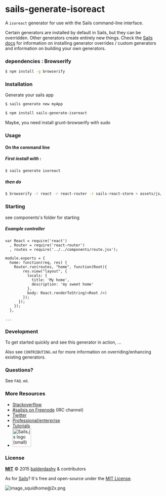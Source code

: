 # sails-generate-isoreact

A `isoreact` generator for use with the Sails command-line interface.

Certain generators are installed by default in Sails, but they can be overridden.  Other generators create entirely new things.  Check the [Sails docs](http://sailsjs.org/#!documentation) for information on installing generator overrides / custom generators and information on building your own generators.



### dependencies : Browserify
```sh
$ npm install -g browserify
```


### Installation

Generate your sails app
```sh
$ sails generate new myApp

$ npm install sails-generate-isoreact

```

Maybe, you need install grunt-browserify with sudo


### Usage

#### On the command line

##### First install with :
```sh
$ sails generate isoreact
```
##### then do
```sh
$ browserify -r react -r react-router -r sails-react-store > assets/js/dependencies/build.js
```


### Starting
see components's folder for starting

##### Example controller
```
var React = require('react')
  , Router = require('react-router')
  , routes = require('../../components/route.jsx');

module.exports = {
  home: function(req, res) {
    Router.run(routes, "home", function(Root){
        res.view("layout", {
          locals: {
            title: 'My home',
            description: 'my sweet home'
          },
          body: React.renderToString(<Root />)
        });
      });
    });
  },

...

```




### Development

To get started quickly and see this generator in action, ...

Also see `CONTRIBUTING.md` for more information on overriding/enhancing existing generators.



### Questions?

See `FAQ.md`.



### More Resources

- [Stackoverflow](http://stackoverflow.com/questions/tagged/sails.js)
- [#sailsjs on Freenode](http://webchat.freenode.net/) (IRC channel)
- [Twitter](https://twitter.com/sailsjs)
- [Professional/enterprise](https://github.com/balderdashy/sails-docs/blob/master/FAQ.md#are-there-professional-support-options)
- [Tutorials](https://github.com/balderdashy/sails-docs/blob/master/FAQ.md#where-do-i-get-help)
- <a href="http://sailsjs.org" target="_blank" title="Node.js framework for building realtime APIs."><img src="https://github-camo.global.ssl.fastly.net/9e49073459ed4e0e2687b80eaf515d87b0da4a6b/687474703a2f2f62616c64657264617368792e6769746875622e696f2f7361696c732f696d616765732f6c6f676f2e706e67" width=60 alt="Sails.js logo (small)"/></a>


### License

**[MIT](./LICENSE)**
&copy; 2015 [balderdashy](http://github.com/balderdashy) & contributors

As for [Sails](http://sailsjs.org)?  It's free and open-source under the [MIT License](http://sails.mit-license.org/).

![image_squidhome@2x.png](http://i.imgur.com/RIvu9.png)
